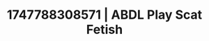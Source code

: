 ---
categories:
- Intimate storytelling
- Kinky dreams
- Erotic art direction
- Cyberpunk intimacy
- Hands in hair
image: /assets/images/1747788308571.jpg
layout: post
seo:
  description: Featured content with high-quality Scat Fetish, ABDL Play. HD images
    available.
  keywords: Scat Fetish, ABDL Play
  og_image: /assets/images/1747788308571.jpg
  schema_type: VisualArtwork
tags:
- ABDL Play
- '#1747788308571'
- Scat Fetish
title: 1747788308571 | ABDL Play Scat Fetish
---